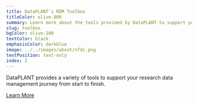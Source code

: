```yaml
---
title: DataPLANT's RDM Toolbox
titleColor: olive-800
summary: Learn more about the tools provided by DataPLANT to support your RDM journey.
slug: toolbox
bgColor: olive-100
textColor: black
emphasisColor: darkblue
image: ../../images/about/nfdi.png
textPosition: text-only
index: 2
---
```


DataPLANT provides a variety of tools to support your research data management journey from start to finish.

<a class="btn text-xl bg-olive text-darkblue hover:bg-darkblue hover:text-olive-200" href="/resources/toolbox">Learn More</a>